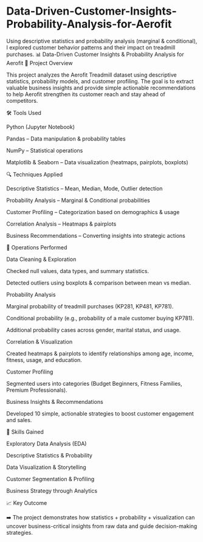 # Data-Driven-Customer-Insights-Probability-Analysis-for-Aerofit
Using descriptive statistics and probability analysis (marginal &amp; conditional), I explored customer behavior patterns and their impact on treadmill purchases.
📊 Data-Driven Customer Insights & Probability Analysis for Aerofit
📌 Project Overview

This project analyzes the Aerofit Treadmill dataset using descriptive statistics, probability models, and customer profiling.
The goal is to extract valuable business insights and provide simple actionable recommendations to help Aerofit strengthen its customer reach and stay ahead of competitors.

🛠️ Tools Used

Python (Jupyter Notebook)

Pandas – Data manipulation & probability tables

NumPy – Statistical operations

Matplotlib & Seaborn – Data visualization (heatmaps, pairplots, boxplots)

🔍 Techniques Applied

Descriptive Statistics – Mean, Median, Mode, Outlier detection

Probability Analysis – Marginal & Conditional probabilities

Customer Profiling – Categorization based on demographics & usage

Correlation Analysis – Heatmaps & pairplots

Business Recommendations – Converting insights into strategic actions

🎯 Operations Performed

Data Cleaning & Exploration

Checked null values, data types, and summary statistics.

Detected outliers using boxplots & comparison between mean vs median.

Probability Analysis

Marginal probability of treadmill purchases (KP281, KP481, KP781).

Conditional probability (e.g., probability of a male customer buying KP781).

Additional probability cases across gender, marital status, and usage.

Correlation & Visualization

Created heatmaps & pairplots to identify relationships among age, income, fitness, usage, and education.

Customer Profiling

Segmented users into categories (Budget Beginners, Fitness Families, Premium Professionals).

Business Insights & Recommendations

Developed 10 simple, actionable strategies to boost customer engagement and sales.

🧠 Skills Gained

Exploratory Data Analysis (EDA)

Descriptive Statistics & Probability

Data Visualization & Storytelling

Customer Segmentation & Profiling

Business Strategy through Analytics

📈 Key Outcome

➡️ The project demonstrates how statistics + probability + visualization can uncover business-critical insights from raw data and guide decision-making strategies.
